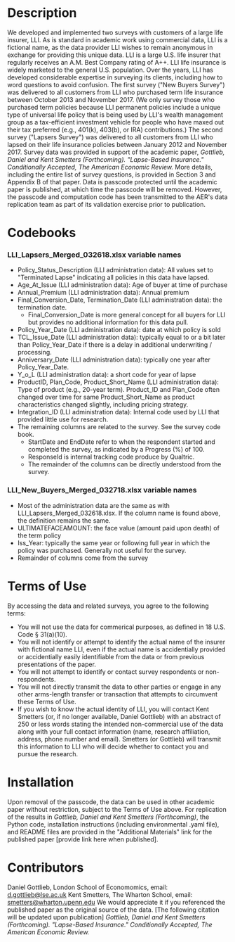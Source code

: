 # Description
We developed and implemented two surveys with customers of a large life insurer, LLI. As is standard in academic work using commercial data, LLI is a fictional name, as the data provider LLI wishes to remain anonymous in exchange for providing this unique data. LLI is a large U.S. life insurer that regularly receives an A.M. Best Company rating of A++. LLI life insurance is widely marketed to the general U.S. population. Over the years, LLI has developed considerable expertise in surveying its clients, including how to word questions to avoid confusion. The first survey ("New Buyers Survey") was delivered to all customers from LLI who purchased term life insurance between October 2013 and November 2017. (We only survey those who purchased term policies because LLI permanent policies include a unique type of universal life policy that is being used by LLI's wealth management group as a tax-efficient investment vehicle for people who have maxed out their tax preferred (e.g., 401(k), 403(b), or IRA) contributions.) The second survey ("Lapsers Survey") was delivered to all customers from LLI who lapsed on their life insurance policies between January 2012 and November 2017. Survey data was provided in support of the academic paper, _Gottlieb, Daniel and Kent Smetters (Forthcoming). "Lapse-Based Insurance." Conditionally Accepted, The American Economic Review._ More details, including the entire list of survey questions, is provided in Section 3 and Appendix B of that paper. Data is passcode protected until the academic paper is published, at which time the passcode will be removed. However, the passcode and computation code has been transmitted to the AER's data replication team as part of its validation exercise prior to publication.

# Codebooks

### LLI_Lapsers_Merged_032618.xlsx variable names
* Policy_Status_Description (LLI administration data): All values set to "Terminated Lapse" indicating all policies in this data have lapsed.
* Age_At_Issue (LLI administration data): Age of buyer at time of purchase
* Annual_Premium (LLI administration data): Annual premium
* Final_Conversion_Date, Termination_Date (LLI administration data): the termination date. 
  * Final_Conversion_Date is more general concept for all buyers for LLI but provides no additional information for this data pull.
* Policy_Year_Date (LLI administration data): date at which policy is sold
* TCL_Issue_Date (LLI administration data): typically equal to or a bit later than Policy_Year_Date if there is a delay in additional underwriting / processing.
* Anniversary_Date (LLI administration data): typically one year after Policy_Year_Date.
* Y_o_L (LLI administration data): a short code for year of lapse
* ProductID, Plan_Code, Product_Short_Name (LLI administration data): Type of product (e.g., 20-year term). Product_ID and Plan_Code often changed over time for same Product_Short_Name as product characteristics changed slightly, including pricing strategy.  
* Integration_ID (LLI administration data): Internal code used by LLI that provided little use for research.
* The remaining columns are related to the survey. See the survey code book. 
  * StartDate and EndDate refer to when the respondent started and completed the survey, as indicated by a Progress (%) of 100. 
  * ResponseId is internal tracking code produce by Qualtric.
  * The remainder of the columns can be directly understood from the survey.

### LLI_New_Buyers_Merged_032718.xlsx variable names
* Most of the administration data are the same as with LLI_Lapsers_Merged_032618.xlsx. If the column name is found above, the definition remains the same.
* ULTIMATEFACEAMOUNT: the face value (amount paid upon death) of the term policy
* Iss_Year: typically the same year or following full year in which the policy was purchased. Generally not useful for the survey. 
* Remainder of columns come from the survey

# Terms of Use
By accessing the data and related surveys, you agree to the following terms:
* You will not use the data for commerical purposes, as defined in 18 U.S. Code § 31(a)(10).
* You will not identify or attempt to identify the actual name of the insurer with fictional name LLI, even if the actual name is accidentially provided or accidentially easily identifiable from the data or from previous presentations of the paper.
* You will not attempt to identify or contact survey respondents or non-respondents.  
* You will not directly transmit the data to other parties or engage in any other arms-length transfer or transaction that attempts to circumvent these Terms of Use.
* If you wish to know the actual identity of LLI, you will contact Kent Smetters (or, if no longer available, Daniel Gottlieb) with an abstract of 250 or less words stating the intended non-commercial use of the data along with your full contact information (name, research affiliation, address, phone number and email). Smetters (or Gottlieb) will transmit this information to LLI who will decide whether to contact you and pursue the research.

# Installation
Upon removal of the passcode, the data can be used in other academic paper without restriction, subject to the Terms of Use above. For replication of the results in  _Gottlieb, Daniel and Kent Smetters (Forthcoming)_, the Python code, installation instructions (including environmental .yaml file), and README files are provided in the "Additional Materials" link for the published paper [provide link here when published].

# Contributors
Daniel Gottlieb, London School of Economomics, email: d.gottlieb@lse.ac.uk
Kent Smetters, The Wharton School, email: smetters@wharton.upenn.edu
We would appreciate it if you referenced the published paper as the original source of the data. [The following citation will be updated upon publication]
_Gottlieb, Daniel and Kent Smetters (Forthcoming). "Lapse-Based Insurance." Conditionally Accepted, The American Economic Review._
